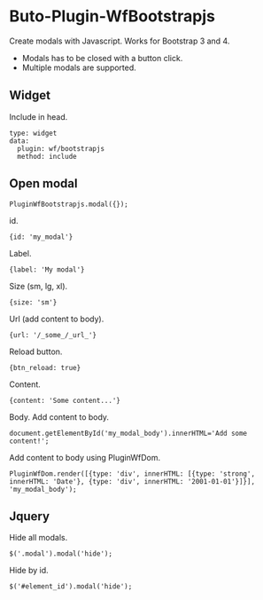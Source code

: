 # Buto-Plugin-WfBootstrapjs
Create modals with Javascript. Works for Bootstrap 3 and 4.
- Modals has to be closed with a button click.
- Multiple modals are supported.

## Widget
Include in head.
```
type: widget
data:
  plugin: wf/bootstrapjs
  method: include
```
## Open modal
```
PluginWfBootstrapjs.modal({});
```
id.
```
{id: 'my_modal'}
```
Label.
```
{label: 'My modal'}
```
Size (sm, lg, xl).
```
{size: 'sm'}
```
Url (add content to body).
```
{url: '/_some_/_url_'}
```
Reload button.
```
{btn_reload: true}
```
Content.
```
{content: 'Some content...'}
```
Body.
Add content to body.
```
document.getElementById('my_modal_body').innerHTML='Add some content!';
```
Add content to body using PluginWfDom.
```
PluginWfDom.render([{type: 'div', innerHTML: [{type: 'strong', innerHTML: 'Date'}, {type: 'div', innerHTML: '2001-01-01'}]}], 'my_modal_body');
```
## Jquery
Hide all modals.
```
$('.modal').modal('hide');
```
Hide by id.
```
$('#element_id').modal('hide');
```
